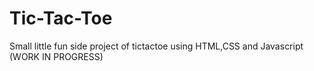 # Tic-Tac-Toe
Small little fun side project of tictactoe using HTML,CSS and Javascript (WORK IN PROGRESS)
